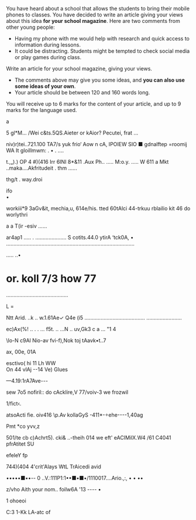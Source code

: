 You have heard about a school that allows the students to bring their mobile phones to classes. You have decided to write an article giving your views about this idea **for your school magazine**. Here are two comments from other young people: 
- Having my phone with me would help with research and quick access to information during lessons. 
- It could be distracting. Students might be tempted to check social media or play games during class. 

Write an article for your school magazine, giving your views. 
- The comments above may give you some ideas, and **you can also use some ideas of your own**.
- Your article should be between 120 and 160 words long.

You will receive up to 6 marks for the content of your article, and up to 9 marks for the language used. 


a 

5 
gl*M... /Wei c&ts.5QS.Aieter or kAior? Pecutei, frat   ... 


niv)r)tei..721.100 TA7/s yuk frio‘ Aow n cA,   IPOIEW SIO ■ gdnalftep =roomij WA It gloillmwm: . • . .... 





t.,„).) OP 4 #)(416 Irr 6INI 8*&11 .Aux Ph.. ..... M:o.y. ..... W 611 a Mkt ..maka....Akfritudeit .  thm ...... 


thg/t . way.droi 

ifo  
• 

workiii*9  3aGv&it,  mechia,u, 614e/his. tted 60tAlci 44-trkuu rblailio  kit 46 do worlythri 

a a 
T(ir   -esiv ...... 


ar4ap1  ..... . ..................... S cotits.44.0 ytirA ‘tck0A, • 
....................................................................................... 

..... ..• 
  # or.  koll 7/3 how 77  

.......................................... 


L = 

Ntt  Arid. ..k .. w.1.61Ae✓ Q4e (i5   ......................................... 
........................ 

ec)Ax(%! .. . 
. ... f5t. .. ...N .. uv,Gk3 c a ... "1 4 



\lo-N c9Al Nio-av fvi-f),Nok toj tAavk•t..7 


ax, 
00e, 
01A 

esctivo( hi 11 
Lh  WW  
On 44 vlAj --14 Ve)  Glues 

—4.19:1rA7Ave--- 


sew 7o5 nofiril:: do cAcklire,V 77/voiv-3 we frozwil 

1/fict‹. 

atsoActi fie. oiv416 \p.Av kollaGyS 
-411*-÷ehe----1,40ag 

Pmt *co yvv,z 



501/te    cb  c)Achrt5). cki& ..-theih  014 we  eft' eACIMilX.W4 /61 C4041 pfrAtitet  SU 

efeleY 
fp 




744)(404 4'crit'Alays WtL TrAicedi avid  

•••••■••-- 0 ..V.:111P1:1••■•■•/1110017....Ario.,:, • • •• 

z/vho   Aith  your nom.. 
foilw6A  '13 ---- 
• 

1 
ohoeoi 

C:3 
1-Kk LA-atc of 

